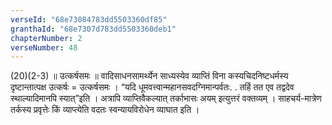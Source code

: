 ```yaml
---
verseId: "68e73084783dd5503360df85"
granthaId: "68e7307d783dd5503360deb1"
chapterNumber: 2
verseNumber: 48
---
```


(20)(2-3) ॥ उत्कर्षसमः ॥ वादिसाधनसामर्थ्येन साध्यस्येव व्याप्तिं विना कस्यचिदनिष्टधर्मस्य दृष्टान्तात्पक्ष उत्कर्षः = उत्कर्षसमः । “यदि धूमवत्त्वान्महानसवदग्निमान्पर्वतः. . तर्हि तत एव तद्वदेव स्थाल्यादिमानपि स्यात्”इति । अत्रापि व्याप्तिवैकल्यात् तर्काभासः अयम् इत्युत्तरं वक्तव्यम् । साहचर्य-मात्रेण तर्कस्य प्रवृत्तेः किं व्याप्त्येति वदतः स्वन्यायविरोधेन व्याघात इति । 

